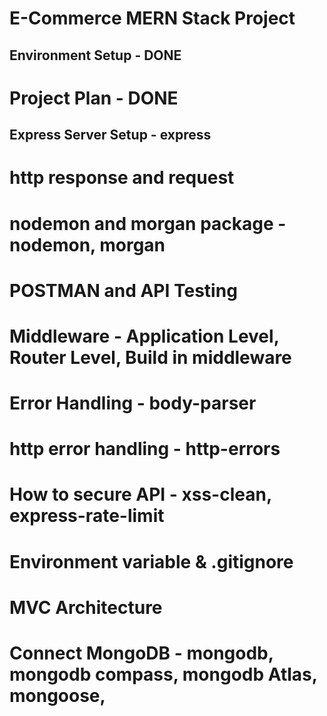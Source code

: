 # E-Commerce MERN Stack Project

## Environment Setup - DONE
# Project Plan - DONE

## Express Server Setup - express

# http response and request

# nodemon and morgan package - nodemon, morgan
# POSTMAN and API Testing
# Middleware - Application Level, Router Level, Build in middleware
# Error Handling - body-parser
# http error handling - http-errors
# How to secure API - xss-clean, express-rate-limit
# Environment variable & .gitignore 
# MVC Architecture
# Connect MongoDB - mongodb, mongodb compass, mongodb Atlas, mongoose,

